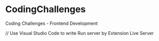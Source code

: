# CodingChallenges
Coding Challenges - Frontend Development

// Use Visual Studio Code to write
Run server by Extension Live Server 

